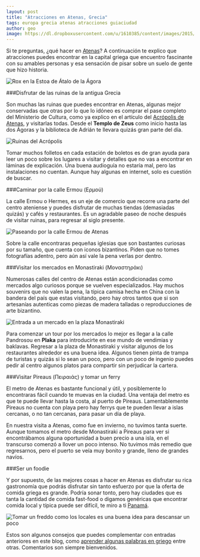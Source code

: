 ```yaml
---
layout: post
title: "Atracciones en Atenas, Grecia"
tags: europa grecia atenas atracciones guiaciudad
author: geo
image: https://dl.dropboxusercontent.com/u/1610385/content/images/2015/06/2014-12-17-08-49-49.jpg
---
```

Si te preguntas, ¿qué hacer en [Atenas](/tag/atenas)? A continuación te explico que atracciones puedes encontrar en la capital griega que encuentro fascinante con su amables personas y esa sensación de pisar sobre un suelo de gente que hizo historia.

![Rox en la Estoa de Átalo de la Ágora](https://dl.dropboxusercontent.com/u/1610385/content/images/2015/06/2014-12-17-10-12-41.jpg)

###Disfrutar de las ruinas de la antigua Grecia

Son muchas las ruinas que puedes encontrar en Atenas, algunas mejor conservadas que otras por lo que lo idóneo es comprar el pase completo del Ministerio de Cultura, como ya explico en el artículo del [Acrópolis de Atenas](/acropolis/), y visitarlas todas. Desde el **Templo de Zeus** como inicio hasta las dos Ágoras y la biblioteca de Adrián te llevara quizás gran parte del día.

![Ruinas del Acrópolis](https://dl.dropboxusercontent.com/u/1610385/content/images/2015/06/2014-12-17-08-25-59.jpg)

Tomar muchos folletos en cada estación de boletos es de gran ayuda para leer un poco sobre los lugares a visitar y detalles que no vas a encontrar en láminas de explicación. Una buena audioguía no estaría mal, pero las instalaciones no cuentan. Aunque hay algunas en internet, solo es cuestión de buscar.

###Caminar por la calle Ermou (Ερμού)

La calle Ermou o Hermes, es un eje de comercio que recorre una parte del centro ateniense y puedes disfrutar de muchas tiendas (demasiadas quizás) y cafés y restaurantes. Es un agradable paseo de noche después de visitar ruinas, para regresar al siglo presente.

![Paseando por la calle Ermou de Atenas](https://dl.dropboxusercontent.com/u/1610385/content/images/2015/06/2014-12-16-15-18-38.jpg)

Sobre la calle encontraras pequeñas iglesias que son bastantes curiosas por su tamaño, que cuenta con iconos bizantinos. Piden que no tomes fotografías adentro, pero aún así vale la pena verlas por dentro.

###Visitar los mercados en Monastiraki (Μοναστηράκι)

Numerosas calles del centro de Atenas están acondicionadas como mercados algo curiosos porque se vuelven especializados. Hay muchos souvenirs que no valen la pena, la típica camisa hecha en China con la bandera del país que estas visitando, pero hay otros tantos que si son artesanías autenticas como piezas de madera talladas o reproducciones de arte bizantino.

![Entrada a un mercado en la plaza Monastiraki](https://dl.dropboxusercontent.com/u/1610385/content/images/2015/06/2014-12-16-15-44-06.jpg)

Para comenzar un tour por los mercados lo mejor es llegar a la calle Pandrosou en **Plaka** para introducirte en ese mundo de vendimias y baklavas. Regresar a la plaza de Monastiraki y visitar algunos de los restaurantes alrededor es una buena idea. Algunos tienen pinta de trampa de turistas y quizás si lo sean un poco, pero con un poco de ingenio puedes pedir al centro algunos platos para compartir sin perjudicar la cartera.

###Visitar Pireaus (Πειραιάς) y tomar un ferry

El metro de Atenas es bastante funcional y útil, y posiblemente lo encontraras fácil cuando te muevas en la ciudad. Una ventaja del metro es que te puede llevar hasta la costa, al puerto de Pireaus. Lamentablemente Pireaus no cuenta con playa pero hay ferrys que te pueden llevar a islas cercanas, o no tan cercanas, para pasar un día de playa.

En nuestra visita a Atenas, como fue en invierno, no tuvimos tanta suerte. Aunque tomamos el metro desde Monastiraki a Pireaus para ver si encontrábamos alguna oportunidad a buen precio a una isla, en el transcurso comenzó a llover un poco intenso. No tuvimos más remedio que regresarnos, pero el puerto se veía muy bonito y grande, lleno de grandes navíos.

###Ser un foodie

Y por supuesto, de las mejores cosas a hacer en Atenas es disfrutar su rica gastronomía que podrás disfrutar sin tanto esfuerzo por que la oferta de comida griega es grande. Podría sonar tonto, pero hay ciudades que es tanta la cantidad de comida fast-food o digamos genéricas que encontrar comida local y típica puede ser difícil, te miro a ti [Panamá](/tag/panama).

![Tomar un freddo como los locales es una buena idea para descansar un poco](https://dl.dropboxusercontent.com/u/1610385/content/images/2015/06/2014-12-16-16-33-53.jpg)

Estos son algunos consejos que puedes complementar con entradas anteriores en este blog, como [aprender algunas palabras en griego](/frases-utiles-al-viajar/) entre otras. Comentarios son siempre bienvenidos.